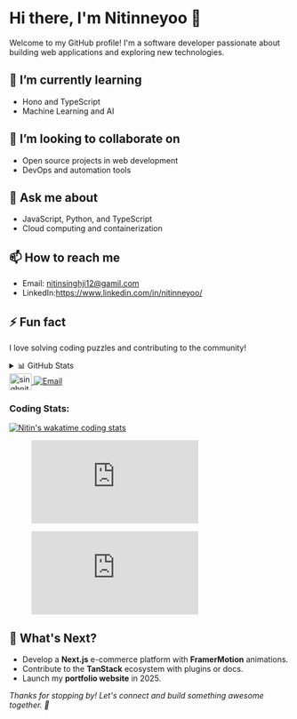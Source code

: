 # Hi there, I'm Nitinneyoo 👋

Welcome to my GitHub profile! I'm a software developer passionate about building web applications and exploring new technologies.

## 🌱 I’m currently learning
- Hono and TypeScript
- Machine Learning and AI

## 👯 I’m looking to collaborate on
- Open source projects in web development
- DevOps and automation tools

## 💬 Ask me about
- JavaScript, Python, and TypeScript
- Cloud computing and containerization

## 📫 How to reach me
- Email: nitinsinghji12@gamil.com
- LinkedIn:https://www.linkedin.com/in/nitinneyoo/

## ⚡ Fun fact
I love solving coding puzzles and contributing to the community!

<details>
  <summary>📊 GitHub Stats</summary>

  ![Nitinneyoo's GitHub stats](https://github-readme-stats.vercel.app/api?username=Nitinneyoo&show_icons=true&theme=radical)
</details>


  <a href="https://twitter.com/singhnitin16" target="blank">
    <img align="center" src="https://raw.githubusercontent.com/rahuldkjain/github-profile-readme-generator/master/src/images/icons/Social/twitter.svg" alt="singhnitin16" height="30" width="40" />
  </a>
  <a href="mailto:nitinsinghji12@gmail.com">
    <img src="https://img.shields.io/badge/Email-nitinsinghji12%40gmail.com-red?style=flat&logo=gmail" alt="Email" />
  </a>
</p>

<p align="center">
<h3 align="left">Coding Stats:</h3> 
<div align="left">

[![Nitin's wakatime coding stats](https://github-readme-stats.vercel.app/api/wakatime?username=@Nitinneyoo&theme=dark)](#)</div>

<figure><embed src="https://wakatime.com/share/@Nitinneyoo/33b12c04-680a-4764-aaaa-febe015bf488.svg"></embed></figure>
</p>

<p>
  <figure><embed src="https://wakatime.com/share/@Nitinneyoo/33b12c04-680a-4764-aaaa-febe015bf488.svg"></embed></figure>
</p>

## 🎯 What's Next?

- Develop a **Next.js** e-commerce platform with **FramerMotion** animations.
- Contribute to the **TanStack** ecosystem with plugins or docs.
- Launch my **portfolio website** in 2025.

*Thanks for stopping by! Let's connect and build something awesome together. 🚀*
